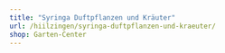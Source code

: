 ```yaml
---
title: "Syringa Duftpflanzen und Kräuter"
url: /hiilzingen/syringa-duftpflanzen-und-kraeuter/
shop: Garten-Center
---
```

